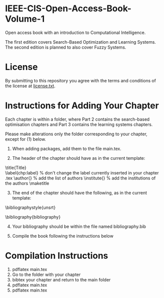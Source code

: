 # IEEE-CIS-Open-Access-Book-Volume-1
Open access book with an introduction to Computational Intelligence.

The first edition covers Search-Based Optimization and Learning Systems. The second edition is planned to also cover Fuzzy Systems.

# License

By submitting to this repository you agree with the terms and conditions of the license at [license.txt](license.txt).

# Instructions for Adding Your Chapter

Each chapter is within a folder, where Part 2 contains the search-based optimisation chapters and Part 3 contains the learning systems chapters.

Please make alterations only the folder corresponding to your chapter, except for (1) below.

1. When adding packages, add them to the file main.tex.


2. The header of the chapter should have as in the current template:

\title{Title}  
\label{chp:label} % don't change the label currently inserted in your chapter .tex
\author{} % add the list of authors
\institute{} % add the institutions of the authors
\maketitle

3. The end of the chapter should have the following, as in the current template:

\bibliographystyle{unsrt}

\bibliography{bibliography}

4. Your bibliography should be within the file named bibliography.bib

5. Compile the book following the instructions below

# Compilation Instructions

1. pdflatex main.tex
2. Go to the folder with your chapter
3. bibtex your chapter and return to the main folder
4. pdflatex main.tex
5. pdflatex main.tex

